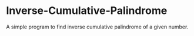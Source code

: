 # Inverse-Cumulative-Palindrome
A simple program to find inverse cumulative palindrome of a given number.
